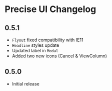 # Precise UI Changelog

## 0.5.1

- `Flyout` fixed compatibility with IE11
- `Headline` styles update
- Updated label in `Modal`
- Added two new icons (Cancel & ViewColumn)

## 0.5.0

- Initial release
